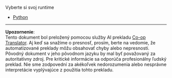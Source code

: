 <!--
CO_OP_TRANSLATOR_METADATA:
{
  "original_hash": "bcd2c2bbaae71151b1ed1b9170aa78af",
  "translation_date": "2025-09-01T15:44:37+00:00",
  "source_file": "9-chat-project/solution/backend/README.md",
  "language_code": "sk"
}
-->
Vyberte si svoj runtime

- [Python](./python/README.md)

---

**Upozornenie**:  
Tento dokument bol preložený pomocou služby AI prekladu [Co-op Translator](https://github.com/Azure/co-op-translator). Aj keď sa snažíme o presnosť, prosím, berte na vedomie, že automatizované preklady môžu obsahovať chyby alebo nepresnosti. Pôvodný dokument v jeho pôvodnom jazyku by mal byť považovaný za autoritatívny zdroj. Pre kritické informácie sa odporúča profesionálny ľudský preklad. Nie sme zodpovední za akékoľvek nedorozumenia alebo nesprávne interpretácie vyplývajúce z použitia tohto prekladu.